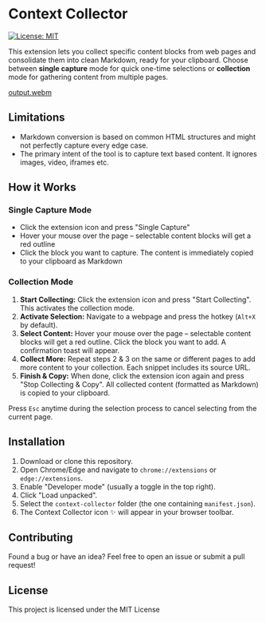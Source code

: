 # Context Collector

[![License: MIT](https://img.shields.io/badge/License-MIT-blue.svg)](https://opensource.org/licenses/MIT)

This extension lets you collect specific content blocks from web pages and consolidate them into clean Markdown, ready for your clipboard. Choose between **single capture** mode for quick one-time selections or **collection** mode for gathering content from multiple pages.

[output.webm](https://github.com/user-attachments/assets/4d8390cd-5e99-4f6e-a4c5-02fb2451fb8a)

## Limitations

 - Markdown conversion is based on common HTML structures and might not perfectly capture every edge case.
 - The primary intent of the tool is to capture text based content. It ignores images, video, iframes etc.

## How it Works

### Single Capture Mode
- Click the extension icon and press "Single Capture"
- Hover your mouse over the page – selectable content blocks will get a red outline
- Click the block you want to capture. The content is immediately copied to your clipboard as Markdown

### Collection Mode
1.  **Start Collecting:** Click the extension icon and press "Start Collecting". This activates the collection mode.
2.  **Activate Selection:** Navigate to a webpage and press the hotkey (`Alt+X` by default).
3.  **Select Content:** Hover your mouse over the page – selectable content blocks will get a red outline. Click the block you want to add. A confirmation toast will appear.
4.  **Collect More:** Repeat steps 2 & 3 on the same or different pages to add more content to your collection. Each snippet includes its source URL.
5.  **Finish & Copy:** When done, click the extension icon again and press "Stop Collecting & Copy". All collected content (formatted as Markdown) is copied to your clipboard.

Press `Esc` anytime during the selection process to cancel selecting from the current page.


## Installation

1.  Download or clone this repository.
2.  Open Chrome/Edge and navigate to `chrome://extensions` or `edge://extensions`.
3.  Enable "Developer mode" (usually a toggle in the top right).
4.  Click "Load unpacked".
5.  Select the `context-collector` folder (the one containing `manifest.json`).
6.  The Context Collector icon ✨ will appear in your browser toolbar.


## Contributing

Found a bug or have an idea? Feel free to open an issue or submit a pull request!

## License

This project is licensed under the MIT License
